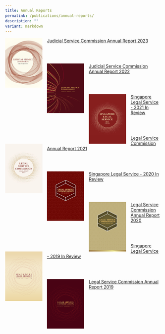 ```yaml
---
title: Annual Reports
permalink: /publications/annual-reports/
description: ""
variant: markdown
---
```

<img src="/images/ar%20covers/JSC_ar_2023_cover.jpg" style="width:120px; 
height:160px;
float:left;
margin-right:15px">[Judicial Service Commission Annual Report 2023](/files/ar/JSC_AR_2023.pdf)


<br><br><br>
<img src="/images/ar%20covers/jsc%20ar%202022.png" style="width:120px; 
height:160px;
float:left;
margin-right:15px">[Judicial Service Commission Annual Report 2022](/files/ar/judicial%20service%20commission_annual%20report%202022.pdf)

<br><br><br>
<img src="/images/ar%20covers/singapore%20legal%20service%20-%202021%20in%20review.jpg" style="width:120px; 
height:160px;
float:left;
margin-right:15px"> [Singapore Legal Service - 2021 In Review](/files/ar/singapore%20legal%20service%20-%202021%20in%20review.pdf)

<br><br><br>
<img src="/images/ar%20covers/lsc%20annual%20report%202021.jpg" style="width:120px; 
height:160px;
float:left;
margin-right:15px"> [Legal Service Commission Annual Report 2021](/files/ar/lsc%20annual%20report%202021.pdf)

<br><br><br>
<img src="/images/ar%20covers/sls%20-%20year%20in%20review%202020.png" style="width:120px; 
height:160px;
float:left;
margin-right:15px"> [Singapore Legal Service - 2020 In Review](/files/ar/singapore-legal-service---2020-in-review.pdf)

<br><br><br>
<img src="/images/ar%20covers/lsc%20ar%202020.png" style="width:120px; 
height:160px;
float:left;
margin-right:15px"> [Legal Service Commission Annual Report 2020](/files/ar/legal%20service%20commission%20annual%20report%202020.pdf)

<br><br><br>
<img src="/images/ar%20covers/sls%20-%20year%20in%20review%202019.png" style="width:120px; 
height:160px;
float:left;
margin-right:15px"> [Singapore Legal Service - 2019 In Review](/files/ar/singapore%20legal%20service%202019%20in%20review.pdf)

<br><br><br>
<img src="/images/ar%20covers/lsc%20ar%202019.png" style="width:120px; 
height:160px;
float:left;
margin-right:15px"> [Legal Service Commission Annual Report 2019](/files/ar/legal%20service%20commission%20annual%20report%202019.pdf)